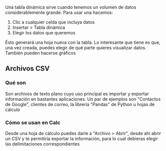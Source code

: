 Una tabla dinámica sirve cuando tenemos un volumen de datos considerablemente grande. Para usar una hacemos: 

1. Clic a cualquier celda que incluya datos
2. Insertar > Tabla dinámica
3. Elegir los datos que queremos

Ésto generará una hoja nueva con la tabla. Lo interesante que tiene es que, una vez creada, puedes elegir de qué parte quieres visualizar datos. También pueden hacerse gráficos

## Archivos CSV
### Qué son
Son archivos de texto plano cuyo uso principal es importar y exportar información en bastantes aplicaciones. Un par de ejemplos son "Contactos de Google", clientes de correo, la librería "Pandas" de Python u hojas de cálculo

### Cómo se usan en Calc
Desde una hoja de cálculo puedes darle a "Archivo > Abrir", desde ahí abrir un CSV y te permitiría exportar la información, para lo cual debieras elegir las delimitaciones correspondientes
